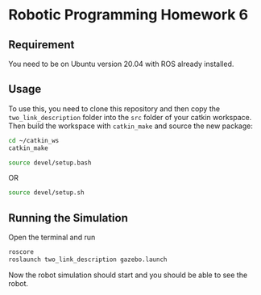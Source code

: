 # Robotic Programming Homework 6

## Requirement
You need to be on Ubuntu version 20.04 with ROS already installed.

## Usage
To use this, you need to clone this repository and then copy the `two_link_description` folder into the `src` folder of your catkin workspace.
Then build the workspace with `catkin_make` and source the new package:
```bash
cd ~/catkin_ws
catkin_make
```
```bash
source devel/setup.bash
```
OR
```bash
source devel/setup.sh
```

## Running the Simulation
Open the terminal and run
```bash
roscore
roslaunch two_link_description gazebo.launch
```
Now the robot simulation should start and you should be able to see the robot.
